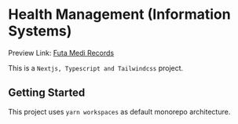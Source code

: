 # Health Management (Information Systems)

Preview Link: [Futa Medi Records](https://health-management-systems.vercel.app/)

This is a `Nextjs, Typescript and Tailwindcss` project.

## Getting Started

This project uses `yarn workspaces` as default monorepo architecture.